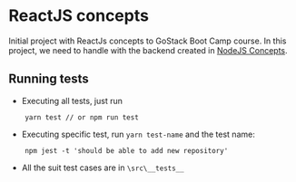 # ReactJS concepts
Initial project with ReactJs concepts to GoStack Boot Camp course.
In this project, we need to handle with the backend created in [NodeJS Concepts](https://github.com/hugo-desenvolvedor/nodejs-concepts).

## Running tests
* Executing all tests, just run
```
    yarn test // or npm run test
```
* Executing specific test, run `yarn test-name` and the test name:
```
    npm jest -t 'should be able to add new repository'
```
* All the suit test cases are in `\src\__tests__`


